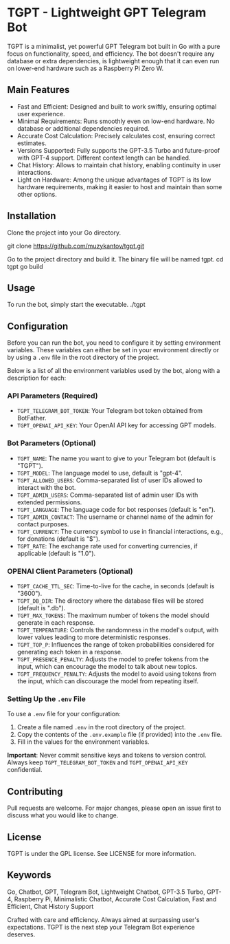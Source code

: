 # TGPT - Lightweight GPT Telegram Bot

TGPT is a minimalist, yet powerful GPT Telegram bot built in Go with a pure focus on functionality, speed, and efficiency. The bot doesn't require any database or extra dependencies, is lightweight enough that it can even run on lower-end hardware such as a Raspberry Pi Zero W.

## Main Features
- Fast and Efficient: Designed and built to work swiftly, ensuring optimal user experience.
- Minimal Requirements: Runs smoothly even on low-end hardware. No database or additional dependencies required.
- Accurate Cost Calculation: Precisely calculates cost, ensuring correct estimates.
- Versions Supported: Fully supports the GPT-3.5 Turbo and future-proof with GPT-4 support. Different context length can be handled.
- Chat History: Allows to maintain chat history, enabling continuity in user interactions.
- Light on Hardware: Among the unique advantages of TGPT is its low hardware requirements, making it easier to host and maintain than some other options.

## Installation
Clone the project into your Go directory.
 
git clone https://github.com/muzykantov/tgpt.git

Go to the project directory and build it. The binary file will be named tgpt.
cd tgpt
go build

## Usage
To run the bot, simply start the executable.
./tgpt

## Configuration

Before you can run the bot, you need to configure it by setting environment variables. These variables can either be set in your environment directly or by using a `.env` file in the root directory of the project.

Below is a list of all the environment variables used by the bot, along with a description for each:

### API Parameters (Required)

- `TGPT_TELEGRAM_BOT_TOKEN`: Your Telegram bot token obtained from BotFather.
- `TGPT_OPENAI_API_KEY`: Your OpenAI API key for accessing GPT models.

### Bot Parameters (Optional)

- `TGPT_NAME`: The name you want to give to your Telegram bot (default is "TGPT").
- `TGPT_MODEL`: The language model to use, default is "gpt-4".
- `TGPT_ALLOWED_USERS`: Comma-separated list of user IDs allowed to interact with the bot.
- `TGPT_ADMIN_USERS`: Comma-separated list of admin user IDs with extended permissions.
- `TGPT_LANGUAGE`: The language code for bot responses (default is "en").
- `TGPT_ADMIN_CONTACT`: The username or channel name of the admin for contact purposes.
- `TGPT_CURRENCY`: The currency symbol to use in financial interactions, e.g., for donations (default is "$").
- `TGPT_RATE`: The exchange rate used for converting currencies, if applicable (default is "1.0").

### OPENAI Client Parameters (Optional)

- `TGPT_CACHE_TTL_SEC`: Time-to-live for the cache, in seconds (default is "3600").
- `TGPT_DB_DIR`: The directory where the database files will be stored (default is ".db").
- `TGPT_MAX_TOKENS`: The maximum number of tokens the model should generate in each response.
- `TGPT_TEMPERATURE`: Controls the randomness in the model's output, with lower values leading to more deterministic responses.
- `TGPT_TOP_P`: Influences the range of token probabilities considered for generating each token in a response.
- `TGPT_PRESENCE_PENALTY`: Adjusts the model to prefer tokens from the input, which can encourage the model to talk about new topics.
- `TGPT_FREQUENCY_PENALTY`: Adjusts the model to avoid using tokens from the input, which can discourage the model from repeating itself.

### Setting Up the `.env` File

To use a `.env` file for your configuration:

1. Create a file named `.env` in the root directory of the project.
2. Copy the contents of the `.env.example` file (if provided) into the `.env` file.
3. Fill in the values for the environment variables.

**Important**: Never commit sensitive keys and tokens to version control. Always keep `TGPT_TELEGRAM_BOT_TOKEN` and `TGPT_OPENAI_API_KEY` confidential.


## Contributing
Pull requests are welcome. For major changes, please open an issue first to discuss what you would like to change.

## License
TGPT is under the GPL license. See LICENSE for more information.

## Keywords
Go, Chatbot, GPT, Telegram Bot, Lightweight Chatbot, GPT-3.5 Turbo, GPT-4, Raspberry Pi, Minimalistic Chatbot, Accurate Cost Calculation, Fast and Efficient, Chat History Support

Crafted with care and efficiency. Always aimed at surpassing user's expectations. TGPT is the next step your Telegram Bot experience deserves.
